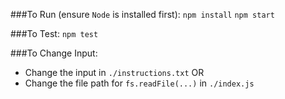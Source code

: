 ###To Run (ensure `Node` is installed first):
`npm install`
`npm start`

###To Test:
`npm test`

###To Change Input:
- Change the input in `./instructions.txt`
OR
- Change the file path for `fs.readFile(...)` in `./index.js`
